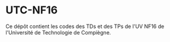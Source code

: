 # UTC-NF16

Ce dépôt contient les codes des TDs et des TPs de l'UV NF16 de l'Université de Technologie de Compiègne.
